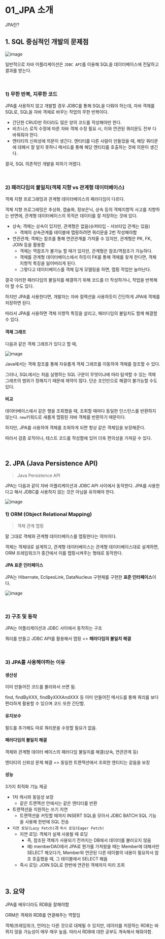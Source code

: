 # 01_JPA 소개

JPA란?

## 1. SQL 중심적인 개발의 문제점

![image](https://github.com/siwon-park/Problem_Solving/assets/93081720/0d8e5bc6-6cc4-4820-ab00-b1b0554a8806)

일반적으로 자바 어플리케이션은 `JDBC API`를 이용해 SQL을 데이터베이스에 전달하고 결과를 받는다.

<br>

### 1) 무한 반복, 지루한 코드

JPA를 사용하지 않고 개발할 경우 JDBC를 통해 SQL을 다뤄야 하는데, 자바 객체를 SQL로, SQL을 자바 객체로 바꾸는 작업의 무한 반복이다.

- 간단한 CRUD만 하더라도 많은 양의 코드를 작성해야만 한다.
- 비즈니스 로직 수정에 따른 자바 객체 수정 필요 시, 이와 연관된 쿼리문도 전부 다 바꿔줘야 한다.
- 엔티티의 신뢰성에 의문이 생긴다. 엔티티를 다른 사람이 만들었을 때, 해당 쿼리문에 대해서 잘 알지 못하니 메서드를 통해 해당 엔티티를 호출하는 것에 의문이 생긴다.

결국, SQL 의존적인 개발을 피하기 어렵다.

<br>

### 2) 패러다임의 불일치(객체 지향 vs 관계형 데이터베이스)

객체 지향 프로그래밍과 관계형 데이터베이스의 패러다임이 다르다.

객체 지향 프로그래밍은 추상화, 캡슐화, 정보은닉, 상속 등의 객체지향적 사고를 지향하는 반면에, 관계형 데이터베이스의 목적은 데이터를 잘 저장하는 것에 있다.

- 상속; 객체는 상속이 있지만, 관계형은 없음(슈퍼타입 - 서브타입 관계는 있음)
  - 객체의 상속관계를 테이블에 맵핑하려면 쿼리문을 2번 작성해야함
- 연관관계; 객체는 참조를 통해 연관관계를 가져올 수 있지만, 관계형은 PK, FK, JOIN 등을 활용함
  - 객체는 역참조가 불가능 할 때가 있지만, 관계형은 참조/역참조가 가능하다.
  - 객체를 관계형 데이터베이스에서 하듯이 FK를 통해 객체를 찾게 한다면, 객체 지향적 특징을 잃어버리게 된다.
  - 그렇다고 데이터베이스를 객체 답게 모델링을 하면, 맵핑 작업만 늘어난다.

결국 이러한 패러다임의 불일치를 해결하기 위해  코드를 더 작성하거나, 작업을 반복해야 할 수도 있다.

하지만 JPA를 사용한다면, 개발자는 자바 컬렉션을 사용하듯이 간단하게 JPA에 객체를 저장하면 된다.

따라서 JPA를 사용하면 객체 지향적 특징을 살리고, 패러다임의 불일치도 함께 해결할 수 있다.

#### 객체 그래프

다음과 같은 객체 그래프가 있다고 할 때,

![image](https://github.com/siwon-park/Problem_Solving/assets/93081720/d6604556-9dbb-4012-86b1-b3f4753a80aa)

Java에서는 객체 참조를 통해 자유롭게 객체 그래프를 이동하여 객체를 참조할 수 있다.

그러나, SQL에서는 처음 실행하는 SQL 구문이 무엇이냐에 따라 탐색할 수 있는 객체 그래프의 범위가 정해지기 때문에 제약이 많다. 단순 조인만으로 해결이 불가능할 수도 있다.

#### 비교

데이터베이스에서 같은 행을 조회했을 때, 조회할 때마다 동일한 인스턴스를 반환하지 않는다. `new`키워드로 새롭게 맵핑된 자바 객체를 반환하기 때문이다.

하지만, JPA를 사용하여 객체를 조회하게 되면 항상 같은 객체임을 보장해준다.

따라서 검증 로직이나, 테스트 코드를 작성함에 있어 더욱 편의성을 가져갈 수 있다.

<br>

## 2. JPA (Java Persistence API)

>  Java Persistence API

JPA는 다음과 같이 자바 어플리케이션과 JDBC API 사이에서 동작한다. JPA를 사용한다고 해서 JDBC를 사용하지 않는 것은 아님을 유의해야 한다.

![image](https://github.com/siwon-park/Problem_Solving/assets/93081720/ede999cd-a51e-489d-b329-b740cd18b58b)

### 1) ORM (Object Relational Mapping)

> 객체 관계 맵핑

말 그대로 객체와 관계형 데이터베이스를 맵핑한다는 의미이다.

객체는 객체대로 설계하고, 관계형 데이터베이스는 관계형 데이터베이스대로 설계하면, ORM 프레임워크가 중간에서 이를 맵핑시켜주는 형태로 동작한다.

#### JPA 표준 인터페이스

JPA는 Hibernate, EclipesLink, DataNucleus 구현체를 구현한 **표준 인터페이스**이다.

![image](https://github.com/siwon-park/Problem_Solving/assets/93081720/8e0119d3-f4dd-4c06-a98c-c97a36d48167)

<br>

### 2) 구조 및 동작

JPA는 어플리케이션과 JDBC 사이에서 동작하는 구조

쿼리를 만들고 JDBC API를 활용해서 맵핑 => **패러다임의 불일치 해결**

<br>

### 3) JPA를 사용해야하는 이유

#### 생산성

이미 만들어진 코드를 불러와서 쓰면 됨.

find, findByXXX, findByXXXAndXXX 등 이미 만들어진 메서드를 통해 쿼리를 보다 편리하게 활용할 수 있으며 코드 또한 간단함.

#### 유지보수

필드를 추가해도 따로 쿼리문을 수정할 필요가 없음.

#### 패러다임의 불일치 해결

객체와 관계형 데이터 베이스의 패러다임 불일치를 해결(상속, 연관관계 등)

엔티티의 신뢰성 문제 해결 => 동일한 트랜잭션에서 조회한 엔티티는 같음을 보장

#### 성능

3가지 최적화 기능 제공

- 1차 캐시와 동일성 보장
  - 같은 트랜잭션 안에서는 같은 엔티티를 반환
- 트랜잭션을 지원하는 쓰기 지연
  - 트랜잭션을 커밋할 때까지 INSERT SQL을 모아서 JDBC BATCH SQL 기능을 사용해 한번에 SQL 전송
- `지연 로딩(Lazy Fetch)`과 `즉시 로딩(Eager Fetch)`
  - 지연 로딩: 객체가 실제 사용될 때 로딩
    - 즉, 참조된 객체가 사용되기 전까지는 DB에서 데이터를 불러오지 않음
    - 예) memberDAO에서 JPA로 뭔가를 가져왔을 때는 Member에 대해서만 SELECT 해오다가, Member와 연관된 다른 테이블의 내용이 필요하서 참조 호출했을 때, 그 테이블에서 SELECT 해옴
  - 즉시 로딩: JOIN SQL로 한번에 연관된 객체까지 미리 조회

<br>

## 3. 요약

JPA를 배우더라도 RDB을 잘해야함

ORM은 객체와 RDB를 연결해주는 역할임

객체(프레임워크, 언어)는 다른 것으로 대체될 수 있지만, 데이터를 저장하는 RDB는 바뀌지 않을 가능성이 매우 매우 높음. 따라서 RDB에 대한 공부도 계속해서 해줘야함.